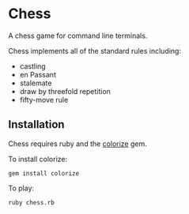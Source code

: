 # Chess

A chess game for command line terminals.

Chess implements all of the standard rules including:

* castling
* en Passant
* stalemate
* draw by threefold repetition
* fifty-move rule

## Installation

Chess requires ruby and the [colorize](https://github.com/fazibear/colorize) gem.

To install colorize:

```
gem install colorize
```

To play:

```
ruby chess.rb
```
